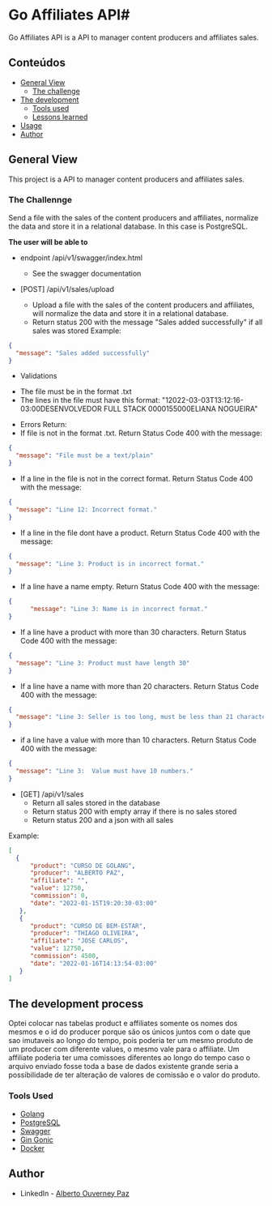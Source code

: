 # Go Affiliates API#

Go Affiliates API is a API to manager content producers and affiliates sales.

## Conteúdos

- [General View](#general-view)
    - [The challenge](#the-chalenge)
- [The development](#the-development-process)
    - [Tools used](#tools-used)
    - [Lessons learned](#lessons-learned)
- [Usage](#usage)
- [Author](#author)

## General View

This project is a API to manager content producers and affiliates sales. 

### The Challennge

Send a file with the sales of the content producers and affiliates, normalize the data and store it in a
relational database. In this case is PostgreSQL.

**The user will be able to**

  - endpoint /api/v1/swagger/index.html
    * See the swagger documentation

  - [POST]  /api/v1/sales/upload
    * Upload a file with the sales of the content producers and affiliates, 
    will normalize the data and store it in a relational database. 
    * Return status 200 with the message "Sales added successfully" if all sales was stored
  Example:
   ```json
   {
     "message": "Sales added successfully"
}
```
- Validations
* The file must be in the format .txt
* The lines in the file must have this format: "12022-03-03T13:12:16-03:00DESENVOLVEDOR FULL STACK      0000155000ELIANA NOGUEIRA"

- Errors Return:
- If file is not in the format .txt. Return Status Code 400 with the message:
```json
{
  "message": "File must be a text/plain"
}
```
- If a line in the file is not in the correct format. Return Status Code 400 with the message:
```json
{
  "message": "Line 12: Incorrect format."
}
```
- If a line in the file dont have a product. Return Status Code 400 with the message:
```json
{
  "message": "Line 3: Product is in incorrect format."
}
```
- If a line have a name empty. Return Status Code 400 with the message:

```json
{
      "message": "Line 3: Name is in incorrect format."
}    
```
- If a line have a product with more than 30 characters. Return Status Code 400 with the message:
```json
{
  "message": "Line 3: Product must have length 30"
}
```
- If a line have a name with more than 20 characters. Return Status Code 400 with the message:
```json
{
  "message": "Line 3: Seller is too long, must be less than 21 characters."
}
```
- if a line have a value with more than 10 characters. Return Status Code 400 with the message:
```json
{
  "message": "Line 3:  Value must have 10 numbers."
}
```
  - [GET] /api/v1/sales
    * Return all sales stored in the database
    * Return status 200 with empty array if there is no sales stored
    * Return status 200 and a json with all sales
    
  Example:
  ```json
[
	{
		"product": "CURSO DE GOLANG",
		"producer": "ALBERTO PAZ",
		"affiliate": "",
		"value": 12750,
		"commission": 0,
		"date": "2022-01-15T19:20:30-03:00"
	 },
	 {
		"product": "CURSO DE BEM-ESTAR",
		"producer": "THIAGO OLIVEIRA",
		"affiliate": "JOSE CARLOS",
		"value": 12750,
		"commission": 4500,
		"date": "2022-01-16T14:13:54-03:00"
     }
  ]
```
## The development process

Optei colocar nas tabelas product e affiliates somente os nomes dos mesmos e o id do producer porque são
os únicos juntos com o date que sao imutaveis ao longo do tempo, pois poderia ter um mesmo produto de um producer com 
diferente values, o mesmo vale para o affiliate. Um affiliate poderia ter uma comissoes diferentes
ao longo do tempo caso o arquivo enviado fosse toda a base de dados existente grande seria a possibilidade de 
ter alteração de valores de comissão e o valor do produto.

### Tools Used

- [Golang](https://golang.org/)
- [PostgreSQL](https://www.postgresql.org/)
- [Swagger](https://swagger.io/)
- [Gin Gonic](https://github.com/gin-gonic/gin)
- [Docker](https://www.docker.com/)

## Author

- LinkedIn - [Alberto Ouverney Paz](https://www.linkedin.com/in/beto-ouverney-paz/)

